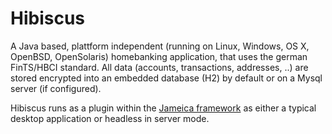 Hibiscus
========

A Java based, plattform independent (running on Linux, Windows, OS X, OpenBSD, OpenSolaris) homebanking application, that uses the 
german FinTS/HBCI standard. All data (accounts, transactions, addresses, ..) are stored encrypted into an embedded database (H2) by default or on a Mysql server (if configured).

Hibiscus runs as a plugin within the [Jameica framework](https://github.com/willuhn/jameica) as either a typical desktop application or headless in server mode.

